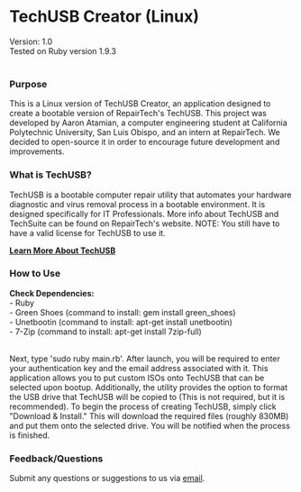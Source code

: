 TechUSB Creator (Linux)
=====================
Version: 1.0<br/>
Tested on Ruby version 1.9.3
<br/><br/>
<h3>Purpose</h3>
<p>This is a Linux version of TechUSB Creator, an application designed to create a bootable version of RepairTech's TechUSB. This project was developed by Aaron Atamian, a computer engineering student at California Polytechnic University, San Luis Obispo, and an intern at RepairTech. We decided to open-source it in order to encourage future development and improvements.</p>
<h3>What is TechUSB?</h3>
<p>TechUSB is a bootable computer repair utility that automates your hardware diagnostic and virus removal process in a bootable environment. It is designed specifically for IT Professionals. More info about TechUSB and TechSuite can be found on RepairTech's website. NOTE: You still have to have a valid license for TechUSB to use it.</p>
<b><a href="https://repairtechsolutions.com/tour/techusb">Learn More About TechUSB</a></b>
<h3>How to Use</h3>
<p> <b>Check Dependencies:</b><br/>
- Ruby<br/>
- Green Shoes (command to install: gem install green_shoes)<br>
- Unetbootin (command to install: apt-get install unetbootin)<br/>
- 7-Zip (command to install: apt-get install 7zip-full)<br/><br/>

Next, type 'sudo ruby main.rb'. After launch, you will be required to enter your authentication key and the email address associated with it. This application allows you to put custom ISOs onto TechUSB that can be selected upon bootup. Additionally, the utility provides the option to format the USB drive that TechUSB will be copied to (This is not required, but it is recommended). To begin the process of creating TechUSB, simply click "Download & Install." This will download the required files (roughly 830MB) and put them onto the selected drive. You will be notified when the process is finished.</p>
<h3>Feedback/Questions</h3>
<p> Submit any questions or suggestions to us via <a href="mailto:support@repairtechsolutions.com">email</a>.</p>
<br/><br/>
